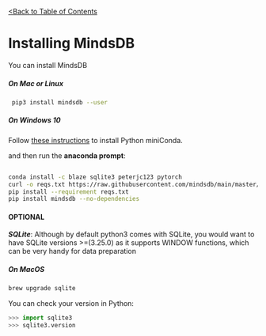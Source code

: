 [<Back to Table of Contents](../README.md)
# Installing MindsDB

You can install MindsDB 

##### On Mac or Linux 

```bash
 pip3 install mindsdb --user
```

##### On Windows 10


Follow [these instructions](https://conda.io/miniconda.html) to install Python miniConda.
 
 and then run the **anaconda prompt**: 

```bash

conda install -c blaze sqlite3 peterjc123 pytorch
curl -o reqs.txt https://raw.githubusercontent.com/mindsdb/main/master/requirements-win.txt
pip install --requirement reqs.txt
pip install mindsdb --no-dependencies
```



#### OPTIONAL

***SQLite***: Although by default python3 comes with SQLite, you would want to have SQLite versions >=(3.25.0) as it supports WINDOW functions, which can be very handy for data preparation

##### On MacOS

```bash
brew upgrade sqlite
```

You can check your version in Python:

```python
>>> import sqlite3
>>> sqlite3.version
```


